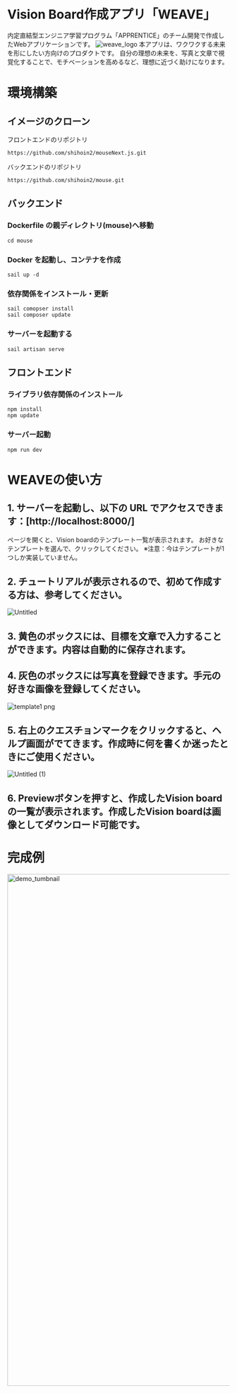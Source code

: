 # Vision Board作成アプリ「WEAVE」
内定直結型エンジニア学習プログラム「APPRENTICE」のチーム開発で作成したWebアプリケーションです。
![weave_logo](https://github.com/shihoin2/mouseNext.js/assets/135839594/19ddcdfb-f8d4-4e3c-94a6-e10e979164f8)
本アプリは、ワクワクする未来を形にしたい方向けのプロダクトです。
自分の理想の未来を、写真と文章で視覚化することで、モチベーションを高めるなど、理想に近づく助けになります。

# 環境構築
## イメージのクローン
フロントエンドのリポジトリ
```
https://github.com/shihoin2/mouseNext.js.git
```
バックエンドのリポジトリ
```
https://github.com/shihoin2/mouse.git
```
## バックエンド
### Dockerfile の親ディレクトリ(mouse)へ移動
```
cd mouse
```
### Docker を起動し、コンテナを作成
```
sail up -d
```
### 依存関係をインストール・更新
```
sail comopser install
sail composer update
```
### サーバーを起動する
```
sail artisan serve
```
## フロントエンド
### ライブラリ依存関係のインストール
```
npm install
npm update
```
### サーバー起動
```
npm run dev
```

# WEAVEの使い方
## 1. サーバーを起動し、以下の URL でアクセスできます：[http://localhost:8000/]
ページを開くと、Vision boardのテンプレート一覧が表示されます。
お好きなテンプレートを選んで、クリックしてください。
※注意：今はテンプレートが1つしか実装していません。
## 2. チュートリアルが表示されるので、初めて作成する方は、参考してください。
![Untitled](https://github.com/shihoin2/mouseNext.js/assets/135839594/d209ea39-b93e-4642-ba55-19d5f8abd56c)
## 3. 黄色のボックスには、目標を文章で入力することができます。内容は自動的に保存されます。
## 4. 灰色のボックスには写真を登録できます。手元の好きな画像を登録してください。
![template1 png](https://github.com/shihoin2/mouseNext.js/assets/135839594/8645e7dd-d1d1-4896-bc10-59885c0519f8)
## 5. 右上のクエスチョンマークをクリックすると、ヘルプ画面がでてきます。作成時に何を書くか迷ったときにご使用ください。
![Untitled (1)](https://github.com/shihoin2/mouseNext.js/assets/135839594/1616c03b-6322-4b4c-8026-6f94977219f2)
## 6. Previewボタンを押すと、作成したVision boardの一覧が表示されます。作成したVision boardは画像としてダウンロード可能です。
# 完成例
<img width="1160" alt="demo_tumbnail" src="https://github.com/shihoin2/mouseNext.js/assets/135839594/60ebddda-eaa0-41f4-acc1-9f0b9498fdce">
